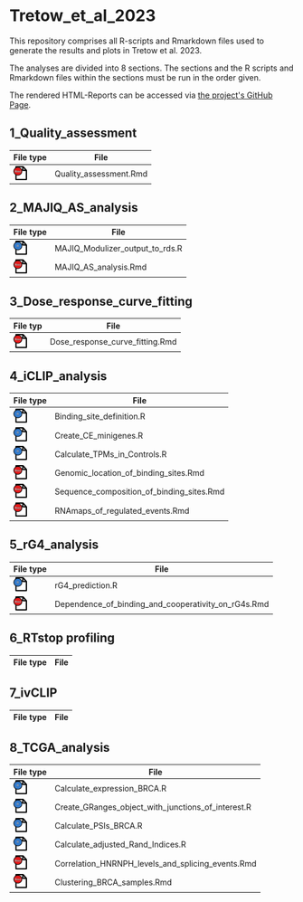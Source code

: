 # Tretow_et_al_2023

This repository comprises all R-scripts and Rmarkdown files used to generate the results and
plots in Tretow et al. 2023.

The analyses are divided into 8 sections. The sections and the R scripts and Rmarkdown files
within the sections must be run in the order given.

The rendered HTML-Reports can be accessed via [the project's GitHub Page](https://mchicken1988.github.io/Tretow_et_al_2023/).

## 1_Quality_assessment

| File type        | File                    |
| ---------------- | ----------------------- |
| ![](png/Rmd.png) | Quality_assessment.Rmd  |

## 2_MAJIQ_AS_analysis

| File type        | File                            |
| ---------------- | ------------------------------- |
| ![](png/R.png)   | MAJIQ_Modulizer_output_to_rds.R |
| ![](png/Rmd.png) | MAJIQ_AS_analysis.Rmd           |

## 3_Dose_response_curve_fitting

| File typ         | File                            |
| ---------------- | ------------------------------- |
| ![](png/Rmd.png) | Dose_response_curve_fitting.Rmd |

## 4_iCLIP_analysis

| File type        | File                                      |
| ---------------- | ----------------------------------------- |
| ![](png/R.png)   | Binding_site_definition.R                 | 
| ![](png/R.png)   | Create_CE_minigenes.R                     |
| ![](png/R.png)   | Calculate_TPMs_in_Controls.R              |
| ![](png/Rmd.png) | Genomic_location_of_binding_sites.Rmd     |
| ![](png/Rmd.png) | Sequence_composition_of_binding_sites.Rmd |
| ![](png/Rmd.png) | RNAmaps_of_regulated_events.Rmd           |
		
## 5_rG4_analysis

| File type        | File                                                |
| ---------------- | --------------------------------------------------- |
| ![](png/R.png)   | rG4_prediction.R                                    |
| ![](png/Rmd.png) | Dependence_of_binding_and_cooperativity_on_rG4s.Rmd |
	
## 6_RTstop profiling

| File type    | File         |
| ------------ | ------------ |

## 7_ivCLIP

| File type    | File         |
| ------------ | ------------ |

## 8_TCGA_analysis

| File type        | File                                                |
| ---------------- | --------------------------------------------------- |
| ![](png/R.png)   | Calculate_expression_BRCA.R                         |
| ![](png/R.png)   | Create_GRanges_object_with_junctions_of_interest.R  |
| ![](png/R.png)   | Calculate_PSIs_BRCA.R                               |
| ![](png/R.png)   | Calculate_adjusted_Rand_Indices.R                   |
| ![](png/Rmd.png) | Correlation_HNRNPH_levels_and_splicing_events.Rmd   |
| ![](png/Rmd.png) | Clustering_BRCA_samples.Rmd                         |
